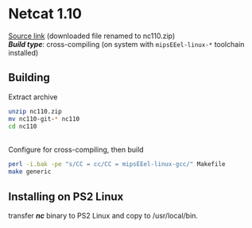 # Netcat 1.10

[Source link](https://sourceforge.net/code-snapshots/git/n/nc/nc110/git.git/nc110-git-607401678236b608280b291ad849a109b8d9a8f2.zip) (downloaded file renamed to nc110.zip)  
***Build type***: cross-compiling (on system with ```mipsEEel-linux-*``` toolchain installed)

## Building

Extract archive
```bash
unzip nc110.zip
mv nc110-git-* nc110
cd nc110
```

&nbsp;  
Configure for cross-compiling, then build
```bash
perl -i.bak -pe "s/CC = cc/CC = mipsEEel-linux-gcc/" Makefile
make generic
```

## Installing on PS2 Linux

transfer ***nc*** binary to PS2 Linux and copy to /usr/local/bin.

